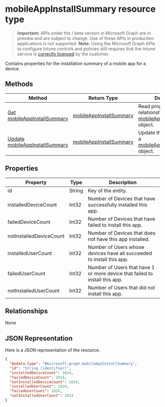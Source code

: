 ﻿# mobileAppInstallSummary resource type

> **Important:** APIs under the / beta version in Microsoft Graph are in preview and are subject to change. Use of these APIs in production applications is not supported.
> **Note:** Using the Microsoft Graph APIs to configure Intune controls and policies still requires that the Intune service is [correctly licensed](https://go.microsoft.com/fwlink/?linkid=839381) by the customer.

Contains properties for the installation summary of a mobile app for a device.
## Methods
|Method|Return Type|Description|
|---|---|---|
|[Get mobileAppInstallSummary](https://developer.microsoft.com/en-us/graph/docs/api-reference/beta/api/api/intune_apps_mobileappinstallsummary_get.md)|[mobileAppInstallSummary](https://developer.microsoft.com/en-us/graph/docs/api-reference/beta/api/resources/intune_apps_mobileappinstallsummary.md)|Read properties and relationships of the [mobileAppInstallSummary](https://developer.microsoft.com/en-us/graph/docs/api-reference/beta/api/resources/intune_apps_mobileappinstallsummary.md) object.|
|[Update mobileAppInstallSummary](https://developer.microsoft.com/en-us/graph/docs/api-reference/beta/api/api/intune_apps_mobileappinstallsummary_update.md)|[mobileAppInstallSummary](https://developer.microsoft.com/en-us/graph/docs/api-reference/beta/api/resources/intune_apps_mobileappinstallsummary.md)|Update the properties of a [mobileAppInstallSummary](https://developer.microsoft.com/en-us/graph/docs/api-reference/beta/api/resources/intune_apps_mobileappinstallsummary.md) object.|

## Properties
|Property|Type|Description|
|---|---|---|
|id|String|Key of the entity.|
|installedDeviceCount|Int32|Number of Devices that have successfully installed this app.|
|failedDeviceCount|Int32|Number of Devices that have failed to install this app.|
|notInstalledDeviceCount|Int32|Number of Devices that does not have this app installed.|
|installedUserCount|Int32|Number of Users whose devices have all succeeded to install this app.|
|failedUserCount|Int32|Number of Users that have 1 or more device that failed to install this app.|
|notInstalledUserCount|Int32|Number of Users that did not install this app.|

## Relationships
None
## JSON Representation
Here is a JSON representation of the resource.
<!-- {
  "blockType": "resource",
  "keyProperty": "id",
  "@odata.type": "microsoft.graph.mobileAppInstallSummary"
}
-->
```json
{
  "@odata.type": "#microsoft.graph.mobileAppInstallSummary",
  "id": "String (identifier)",
  "installedDeviceCount": 1024,
  "failedDeviceCount": 1024,
  "notInstalledDeviceCount": 1024,
  "installedUserCount": 1024,
  "failedUserCount": 1024,
  "notInstalledUserCount": 1024
}
```



